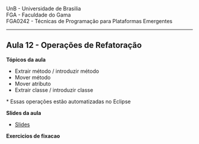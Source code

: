 
UnB - Universidade de Brasilia  
FGA - Faculdade do Gama  
FGA0242 - Técnicas de Programação para Plataformas Emergentes

---

## Aula 12 - Operações de Refatoração

**Tópicos da aula**
- Extrair método / introduzir método 
- Mover método 
- Mover atributo 
- Extrair classe / introduzir classe

\* Essas operações estão automatizadas no Eclipse


**Slides da aula**
* [Slides](https://docs.google.com/presentation/d/1JizqaH0YcI1BA5uwBof1u3_gMe9BUwrB8vbht0iLUP0/edit?usp=sharing)

**Exercicios de fixacao**
